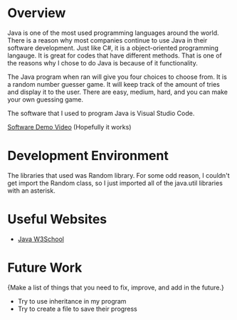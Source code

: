 # Overview

Java is one of the most used programming languages around the world. There is a reason why most companies continue to use Java in their software development. Just like C#, it is a object-oriented programming langauge. It is great for codes that have different methods. That is one of the reasons why I chose to do Java is because of it functionality.

The Java program when ran will give you four choices to choose from. It is a random number guesser game. It will keep track of the amount of tries and display it to the user. There are easy, medium, hard, and you can make your own guessing game.

The software that I used to program Java is Visual Studio Code.

[Software Demo Video](https://clipchamp.com/watch/GvbRZhzwSbq)
(Hopefully it works)

# Development Environment

The libraries that used was Random library. For some odd reason, I couldn't get import the Random class, so I just imported all of the java.util libraries with an asterisk. 

# Useful Websites

- [Java W3School](https://www.w3schools.com/java/default.asp)

# Future Work

{Make a list of things that you need to fix, improve, and add in the future.}

- Try to use inheritance in my program
- Try to create a file to save their progress